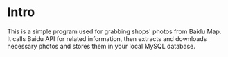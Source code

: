 # Intro
This is a simple program used for grabbing shops' photos from Baidu Map. It calls Baidu API for related information, then extracts and downloads necessary photos and stores them in your local MySQL database.
